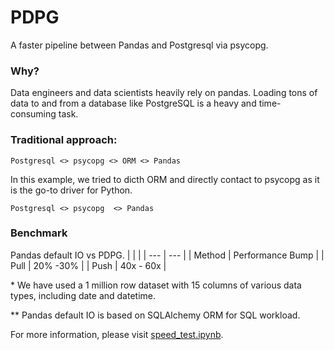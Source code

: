 # PDPG
A faster pipeline between Pandas and Postgresql via psycopg.

### Why?
Data engineers and data scientists heavily rely on pandas. Loading tons of data to and from a database like PostgreSQL is a heavy and time-consuming task.

### Traditional approach:
`Postgresql <> psycopg <> ORM <> Pandas`

In this example, we tried to dicth ORM and directly contact to psycopg as it is the go-to driver for Python.

`Postgresql <> psycopg  <> Pandas`

### Benchmark
Pandas default IO vs PDPG.
|     |     |
| --- | --- |
| Method | Performance Bump |
| Pull | 20% -30% |
| Push | 40x - 60x |

\* We have used a 1 million row dataset with 15 columns of various data types, including date and datetime.

\** Pandas default IO is based on SQLAlchemy ORM for SQL workload.

For more information, please visit [speed_test.ipynb](speed_test.ipynb).
